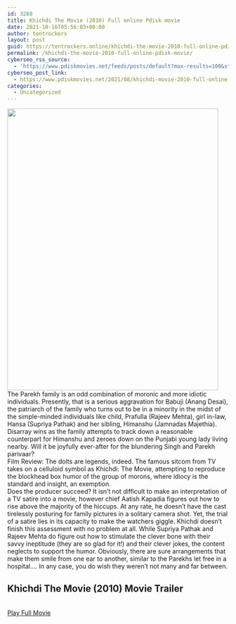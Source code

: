 ```yaml
---
id: 3268
title: Khichdi The Movie (2010) Full online Pdisk movie
date: 2021-10-16T05:56:03+00:00
author: tentrockers
layout: post
guid: https://tentrockers.online/khichdi-the-movie-2010-full-online-pdisk-movie/
permalink: /khichdi-the-movie-2010-full-online-pdisk-movie/
cyberseo_rss_source:
  - 'https://www.pdiskmovies.net/feeds/posts/default?max-results=100&start-index=1001'
cyberseo_post_link:
  - https://www.pdiskmovies.net/2021/08/khichdi-movie-2010-full-online-pdisk.html
categories:
  - Uncategorized
---
```

<div class="separator">
  <a href="https://1.bp.blogspot.com/-L47mqvxtiC4/YRRAh2gFQJI/AAAAAAAAAHU/SD5KqmCD7DIqsNhy7KJB7lHu1kqH5cxVwCLcBGAsYHQ/s2048/Khichdi%2BThe%2BMovie%2B%25282010%2529%2BFull%2Bonline%2BPdisk%2Bmovie.jpg" imageanchor="1"><img loading="lazy" border="0" data-original-height="2048" data-original-width="1536" height="640" src="https://1.bp.blogspot.com/-L47mqvxtiC4/YRRAh2gFQJI/AAAAAAAAAHU/SD5KqmCD7DIqsNhy7KJB7lHu1kqH5cxVwCLcBGAsYHQ/w480-h640/Khichdi%2BThe%2BMovie%2B%25282010%2529%2BFull%2Bonline%2BPdisk%2Bmovie.jpg" width="480" /></a>
</div>



<div>
  <div>
    <span>The Parekh family is an odd combination of moronic and more idiotic individuals. Presently, that is a serious aggravation for Babuji (Anang Desai), the patriarch of the family who turns out to be in a minority in the midst of the simple-minded individuals like child, Prafulla (Rajeev Mehta), girl in-law, Hansa (Supriya Pathak) and her sibling, Himanshu (Jamnadas Majethia).&nbsp;</span>
  </div>
  
  <div>
    <span>Disarray wins as the family attempts to track down a reasonable counterpart for Himanshu and zeroes down on the Punjabi young lady living nearby. Will it be joyfully ever-after for the blundering Singh and Parekh parivaar?&nbsp;</span>
  </div>
  
  <div>
    <span>Film Review: The dolts are legends, indeed. The famous sitcom from TV takes on a celluloid symbol as Khichdi: The Movie, attempting to reproduce the blockhead box humor of the group of morons, where idiocy is the standard and insight, an exemption.&nbsp;</span>
  </div>
  
  <div>
    <span>Does the producer succeed? It isn&#8217;t not difficult to make an interpretation of a TV satire into a movie, however chief Aatish Kapadia figures out how to rise above the majority of the hiccups. At any rate, he doesn&#8217;t have the cast tirelessly posturing for family pictures in a solitary camera shot. Yet, the trial of a satire lies in its capacity to make the watchers giggle. Khichdi doesn&#8217;t finish this assessment with no problem at all. While Supriya Pathak and Rajeev Mehta do figure out how to stimulate the clever bone with their savvy ineptitude (they are so glad for it!) and their clever jokes, the content neglects to support the humor. Obviously, there are sure arrangements that make them smile from one ear to another, similar to the Parekhs let free in a hospital&#8230;. In any case, you do wish they weren&#8217;t not many and far between.</span>
  </div>
</div>

<div>
  <h2>
    <span>Khichdi The Movie (2010) Movie Trailer</span>
  </h2>
</div>

  
<a href="https://kofilink.com/1/bnYyaWZoMDAwdTl5?dn=1" onclick="window.open('https://kofilink.com/1/bnYyaWZoMDAwdTl5?dn=1','popup','width=600,height=600'); return false;" target="popup" rel="noopener"><br /> Play Full Movie<br /> </a>